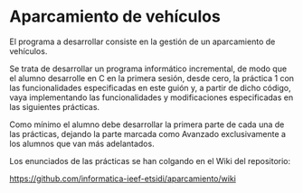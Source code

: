 # Aparcamiento de vehículos
El programa a desarrollar consiste en la gestión de un aparcamiento de vehículos.

Se trata de desarrollar un programa informático incremental, de modo que el alumno desarrolle en C en la primera sesión, desde cero, la práctica 1 con las funcionalidades especificadas en este guión y, a partir de dicho código, vaya implementando las funcionalidades y modificaciones especificadas en las siguientes prácticas.

Como mínimo el alumno debe desarrollar la primera parte de cada una de las prácticas, dejando la parte marcada como Avanzado exclusivamente a los alumnos que van más adelantados.

Los enunciados de las prácticas se han colgando en el Wiki del repositorio:

https://github.com/informatica-ieef-etsidi/aparcamiento/wiki
